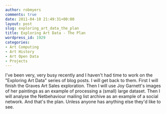 ```yaml
---
author: robmyers
comments: true
date: 2011-04-10 21:49:31+00:00
layout: post
slug: exploring_art_data_the_plan
title: Exploring Art Data - The Plan
wordpress_id: 1929
categories:
- Art Computing
- Art History
- Art Open Data
- Projects
---
```


I've been very, very busy recently and I haven't had time to work on the "Exploring Art Data" series of blog posts.
I will get back to them. First I will finish the Graves Art Sales exploration. Then I will use Joy Garnett's images of her paintings as an example of processing a (small) large dataset. Then I will analyse the Netbehaviour mailing list archive as an example of a social network.
And that's the plan. Unless anyone has anything else they'd like to see.

